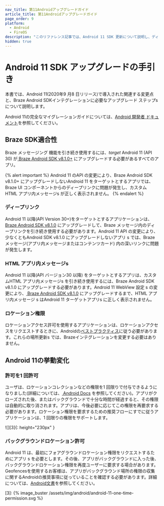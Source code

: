 ```yaml
---
nav_title: 第11Androidアップグレードガイド
article_title: 第11Androidアップグレードガイド
page_order: 9
platform: 
  - Android
  - FireOS
description: "このリファレンス記事では、Android 11 SDK 更新について説明し、ディープリンク、互換性SDKなどの変更点を強調します。"
hidden: true
---
```


# Android 11 SDK アップグレードの手引き

本書では、Android 11(2020年9 月8 日リリース)で導入された関連する変更点と、Braze Android SDKインテグレーションに必要なアップグレード ステップs について説明します。

Android 11の完全なマイグレーションガイドについては、[Android 開発者 ドキュメント](https://developer.android.com/preview/migration)を参照してください。

## Braze SDK適合性

Braze メッセージング 機能を引き続き使用するには、_target_ Android 11 (API 30) が[ Braze Android SDK v8.1.0+][1] にアップグレードする必要があるすべてのアプリ。

{% alert important %}
Android 11 のAPI の変更により、Braze Android SDK v8.1.0+ にアップグレードしないAndroid 11 をターゲットとするアプリでは、Braze UI コンポーネントからのディープリンクに問題が発生し、カスタムHTML アプリ内メッセージs が正しく表示されません。
{% endalert %}

### ディープリンク

Android 11 以降(API Version 30+)をターゲットとするアプリケーションは、[ Braze Android SDK v8.1.0][1] にアップグレードして、Braze メッセージ内のディープリンクを引き続き使用する必要があります。Android 11 API の変更により、少なくともAndroid SDK v8.1.0 にアップグレードしないアプリ s では、Brazeメッセージ(アプリ内メッセージまたはコンテンツカード) 内の深いリンクに問題が発生します。

### HTML アプリ内メッセージs

Android 11 以降(API バージョン30 以降) をターゲットとするアプリは、カスタムHTML アプリ内メッセージs を引き続き使用するには、Braze Android SDK v8.1.0 にアップグレードする必要があります。Android 11 WebView 設定 s の変更により、[ Braze Android SDK v8.1.0][1] にアップグレードするまで、HTML アプリ内メッセージ s はAndroid 11 ターゲットアプリs に正しく表示されません。 

### ロケーション権限

ロケーションアクセス許可を使用するアプリケーションは、ロケーションアクセスをリクエストするときに、Androidの[ベストプラクティス](https://developer.android.com/preview/privacy/location#change-details)に従う必要があります。これらの場所更新s では、Brazeインテグレーションを変更する必要はありません。

## Android 11の挙動変化

### 許可を1 回許可

ユーザは、ロケーションコレクションなどの権限を1 回限りで付与できるようになりました(詳細については、[ Android Docs](https://developer.android.com/preview/privacy/location#one-time-access) を参照してください)。アプリがクローズされた後、またはバックグラウンドで十分な時間が経過すると、その権限は自動的に取り消されます。アプリは、今後必要に応じてこの権限を再要求する必要があります。ロケーション権限を要求するための推奨フローにすでに従うアプリケーションは、1 回限りの権限をサポートします。

![][3]{: height="230px" }

### バックグラウンドロケーション許可

Android 11 は、最初にフォアグラウンドロケーション権限をリクエストするためにアプリ s を必要とします。その後、アプリがバックグラウンドに入った後、バックグラウンドロケーション権限を再度ユーザーに要求する場合があります。
Geofencesを使用するお客様は、アプリがバックグラウンド場所の権限の収集に関するAndroidの推奨事項に従っていることを確認する必要があります。詳細については、[Android文書](https://developer.android.com/preview/privacy/location#background-location)を参照してください。

[1]: https://github.com/braze-inc/braze-android-sdk/blob/master/CHANGELOG.md#810
[3]: {% image_buster /assets/img/android/android-11-one-time-permission.svg %}
